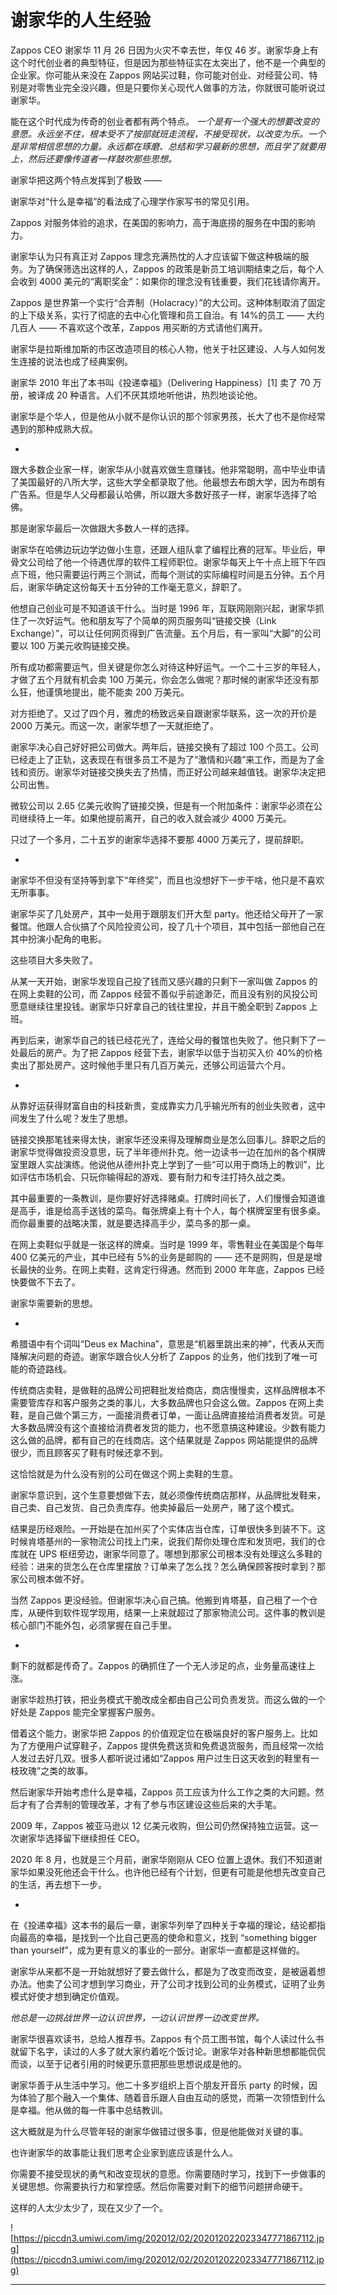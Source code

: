 # 谢家华的人生经验

Zappos CEO 谢家华 11 月 26 日因为火灾不幸去世，年仅 46 岁。谢家华身上有这个时代创业者的典型特征，但是因为那些特征实在太突出了，他不是一个典型的企业家。你可能从来没在 Zappos 网站买过鞋，你可能对创业、对经营公司、特别是对零售业完全没兴趣，但是只要你关心现代人做事的方法，你就很可能听说过谢家华。

能在这个时代成为传奇的创业者都有两个特点。 *一个是有一个强大的想要改变的意愿。永远坐不住，根本受不了按部就班走流程，不接受现状，以改变为乐。一个是非常相信思想的力量。永远都在琢磨、总结和学习最新的思想，而且学了就要用上，然后还要像传道者一样鼓吹那些思想。*

谢家华把这两个特点发挥到了极致 ——

谢家华对“什么是幸福”的看法成了心理学作家写书的常见引用。

Zappos 对服务体验的追求，在美国的影响力，高于海底捞的服务在中国的影响力。

谢家华认为只有真正对 Zappos 理念充满热忱的人才应该留下做这种极端的服务。为了确保筛选出这样的人，Zappos 的政策是新员工培训期结束之后，每个人会收到 4000 美元的“离职奖金”：如果你的理念没有钱重要，我们花钱请你离开。

Zappos 是世界第一个实行“合弄制（Holacracy）”的大公司。这种体制取消了固定的上下级关系，实行了彻底的去中心化管理和员工自治。有 14%的员工 —— 大约几百人 —— 不喜欢这个改革，Zappos 用买断的方式请他们离开。

谢家华是拉斯维加斯的市区改造项目的核心人物，他关于社区建设、人与人如何发生连接的说法也成了经典案例。

谢家华 2010 年出了本书叫《投递幸福》（Delivering Happiness）[1] 卖了 70 万册，被译成 20 种语言。人们不厌其烦地听他讲，热烈地谈论他。

谢家华是个华人，但是他从小就不是你认识的那个邻家男孩，长大了也不是你经常遇到的那种成熟大叔。

*

跟大多数企业家一样，谢家华从小就喜欢做生意赚钱。他非常聪明，高中毕业申请了美国最好的八所大学，这些大学全都录取了他。他最想去布朗大学，因为布朗有广告系。但是华人父母都最认哈佛，所以跟大多数好孩子一样，谢家华选择了哈佛。

那是谢家华最后一次做跟大多数人一样的选择。

谢家华在哈佛边玩边学边做小生意，还跟人组队拿了编程比赛的冠军。毕业后，甲骨文公司给了他一个待遇优厚的软件工程师职位。谢家华每天上午十点上班下午四点下班，他只需要运行两三个测试，而每个测试的实际编程时间是五分钟。五个月后，谢家华确定这份每天十五分钟的工作毫无意义，辞职了。

他想自己创业可是不知道该干什么。当时是 1996 年，互联网刚刚兴起，谢家华抓住了一次好运气。他和朋友写了个简单的网页服务叫“链接交换（Link Exchange）”，可以让任何网页得到广告流量。五个月后，有一家叫“大脚”的公司要以 100 万美元收购链接交换。

所有成功都需要运气，但关键是你怎么对待这种好运气。一个二十三岁的年轻人，才做了五个月就有机会卖 100 万美元，你会怎么做呢？那时候的谢家华还没有那么狂，他谨慎地提出，能不能卖 200 万美元。

对方拒绝了。又过了四个月，雅虎的杨致远亲自跟谢家华联系，这一次的开价是 2000 万美元。而这一次，谢家华想了一天就拒绝了。

谢家华决心自己好好把公司做大。两年后，链接交换有了超过 100 个员工。公司已经走上了正轨，这表现在有很多员工不是为了“激情和兴趣”来工作，而是为了金钱和资历。谢家华对链接交换失去了热情，而正好公司越来越值钱。谢家华决定把公司出售。

微软公司以 2.65 亿美元收购了链接交换，但是有一个附加条件：谢家华必须在公司继续待上一年。如果他提前离开，自己的收入就会减少 4000 万美元。

只过了一个多月，二十五岁的谢家华选择不要那 4000 万美元了，提前辞职。

*

谢家华不但没有坚持等到拿下“年终奖”，而且也没想好下一步干啥，他只是不喜欢无所事事。

谢家华买了几处房产，其中一处用于跟朋友们开大型 party。他还给父母开了一家餐馆。他跟人合伙搞了个风险投资公司，投了几十个项目，其中包括一部他自己在其中扮演小配角的电影。

这些项目大多失败了。

从某一天开始，谢家华发现自己投了钱而又感兴趣的只剩下一家叫做 Zappos 的在网上卖鞋的公司，而 Zappos 经营不善似乎前途渺茫，而且没有别的风投公司愿意继续往里投钱。谢家华只好拿自己的钱往里投，并且干脆全职到 Zappos 上班。

再到后来，谢家华自己的钱已经花光了，连给父母的餐馆也失败了。他只剩下了一处最后的房产。为了把 Zappos 经营下去，谢家华以低于当初买入价 40%的价格卖出了那处房产。这时候他手里只有几百万美元，还够公司运营六个月。

*

从靠好运获得财富自由的科技新贵，变成靠实力几乎输光所有的创业失败者，这中间发生了什么呢？发生了思想。

链接交换那笔钱来得太快，谢家华还没来得及理解商业是怎么回事儿。辞职之后的谢家华觉得做投资没意思，玩了半年德州扑克。他一边读书一边在加州的各个棋牌室里跟人实战演练。他说他从德州扑克上学到了一些“可以用于商场上的教训”，比如评估市场机会、只玩你输得起的游戏、要有耐力和专注打持久战之类。

其中最重要的一条教训，是你要好好选择赌桌。打牌时间长了，人们慢慢会知道谁是高手，谁是给高手送钱的菜鸟。每张牌桌上有十个人，每个棋牌室里有很多桌。而你最重要的战略决策，就是要选择高手少，菜鸟多的那一桌。

在网上卖鞋似乎就是一张这样的牌桌。当时是 1999 年，零售鞋业在美国是个每年 400 亿美元的产业，其中已经有 5%的业务是邮购的 —— 还不是网购，但是是增长最快的业务。在网上卖鞋，这肯定行得通。然而到 2000 年年底，Zappos 已经快要做不下去了。

谢家华需要新的思想。

*

希腊语中有个词叫“Deus ex Machina”，意思是“机器里跳出来的神”，代表从天而降解决问题的奇迹。谢家华跟合伙人分析了 Zappos 的业务，他们找到了唯一可能的奇迹路线。

传统商店卖鞋，是做鞋的品牌公司把鞋批发给商店，商店慢慢卖，这样品牌根本不需要管库存和客户服务之类的事儿，大多数品牌也只会这么做。Zappos 在网上卖鞋，是自己做个第三方，一面接消费者订单，一面让品牌直接给消费者发货。可是大多数品牌没有这个直接给消费者发货的能力，也不愿意搞这种建设。少数有能力这么做的品牌，都有自己的在线商店。这个结果就是 Zappos 网站能提供的品牌很少，而且顾客买了鞋有时候还拿不到。

这恰恰就是为什么没有别的公司在做这个网上卖鞋的生意。

谢家华意识到，这个生意要想做下去，就必须像传统商店那样，从品牌批发鞋来，自己卖、自己发货、自己负责库存。他卖掉最后一处房产，赌了这个模式。

结果是历经艰险。一开始是在加州买了个实体店当仓库，订单很快多到装不下。这时候肯塔基州的一家物流公司找上门来，说我们帮你处理仓库和发货吧，我们的仓库就在 UPS 枢纽旁边，谢家华同意了。哪想到那家公司根本没有处理这么多鞋的经验：进来的货怎么在仓库里摆放？订单来了怎么找？怎么确保顾客按时拿到？那家公司根本做不好。

当然 Zappos 更没经验。但谢家华决心自己搞。他搬到肯塔基，自己租了一个仓库，从硬件到软件现学现用，结果一上来就超过了那家物流公司。这件事的教训是核心部门不能外包，必须掌握在自己手里。

*

剩下的就都是传奇了。Zappos 的确抓住了一个无人涉足的点，业务量高速往上涨。

谢家华趁热打铁，把业务模式干脆改成全都由自己公司负责发货。而这么做的一个好处是 Zappos 能完全掌握客户服务。

借着这个能力，谢家华把 Zappos 的价值观定位在极端良好的客户服务上。比如为了方便用户试穿鞋子，Zappos 提供免费送货和免费退货服务，而且经常一次给人发过去好几双。很多人都听说过诸如“Zappos 用户过生日这天收到的鞋里有一枝玫瑰”之类的故事。

然后谢家华开始考虑什么是幸福，Zappos 员工应该为什么工作之类的大问题。然后才有了合弄制的管理改革，才有了参与市区建设这些后来的大手笔。

2009 年，Zappos 被亚马逊以 12 亿美元收购，但公司仍然保持独立运营。这一次谢家华选择留下继续担任 CEO。

2020 年 8 月，也就是三个月前，谢家华刚刚从 CEO 位置上退休。我们不知道谢家华如果没死他还会干什么。也许他已经有个计划，但更有可能是他想先改变自己的生活，再去想下一步。

*

在《投递幸福》这本书的最后一章，谢家华列举了四种关于幸福的理论，结论都指向最高的幸福，是找到一个比自己更高的使命和意义，找到 “something bigger than yourself”，成为更有意义的事业的一部分。谢家华一直都是这样做的。

谢家华从来都不是一开始就想好了要去做什么，都是为了改变而改变，是被逼着想办法。他卖了公司才想到学习商业，开了公司才找到公司的业务模式，证明了业务模式好使才想到确定价值观。

 *他总是一边挑战世界一边认识世界，一边认识世界一边改变世界。*

谢家华很喜欢读书，总给人推荐书。Zappos 有个员工图书馆，每个人读过什么书就留下名字，读过的人多了就大家约着吃个饭讨论。谢家华对各种新思想都能侃侃而谈，以至于记者引用的时候更乐意把那些思想说成是他的。

谢家华善于从生活中学习。他二十多岁组织上百个朋友开音乐 party 的时候，因为体验了那个融入一个集体、随着音乐跟人自由互动的感觉，而第一次领悟到什么是幸福。他从做的每一件事中总结教训。

这大概就是为什么尽管年轻的谢家华做错过很多事，但是他能做对关键的事。

也许谢家华的故事能让我们思考企业家到底应该是什么人。

你需要不接受现状的勇气和改变现状的意愿。你需要随时学习，找到下一步做事的关键思想。你需要执行力和掌控感。然后你需要对剩下的细节问题拼命硬干。

这样的人太少太少了，现在又少了一个。

![https://piccdn3.umiwi.com/img/202012/02/202012022023347771867112.jpg](https://piccdn3.umiwi.com/img/202012/02/202012022023347771867112.jpg)

---
